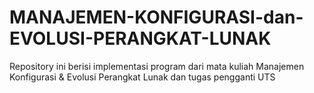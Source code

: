 # MANAJEMEN-KONFIGURASI-dan-EVOLUSI-PERANGKAT-LUNAK

Repository ini berisi implementasi program dari mata kuliah Manajemen Konfigurasi & Evolusi Perangkat Lunak dan tugas pengganti UTS
